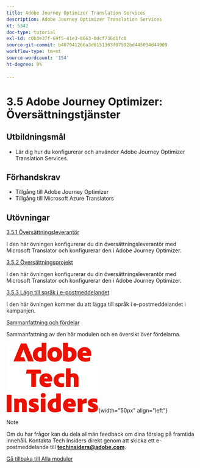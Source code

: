 ```yaml
---
title: Adobe Journey Optimizer Translation Services
description: Adobe Journey Optimizer Translation Services
kt: 5342
doc-type: tutorial
exl-id: c0b3e37f-69f5-41e3-8663-0dcf736d1fc0
source-git-commit: b407941266a3d6151363f07592bd445034d44909
workflow-type: tm+mt
source-wordcount: '154'
ht-degree: 0%

---
```


# 3.5 Adobe Journey Optimizer: Översättningstjänster

## Utbildningsmål

- Lär dig hur du konfigurerar och använder Adobe Journey Optimizer Translation Services.

## Förhandskrav

- Tillgång till Adobe Journey Optimizer
- Tillgång till Microsoft Azure Translators

## Utövningar

[3.5.1 Översättningsleverantör](./ex1.md)

I den här övningen konfigurerar du din översättningsleverantör med Microsoft Translator och konfigurerar den i Adobe Journey Optimizer.

[3.5.2 Översättningsprojekt](./ex2.md)

I den här övningen konfigurerar du din översättningsleverantör med Microsoft Translator och konfigurerar den i Adobe Journey Optimizer.

[3.5.3 Lägg till språk i e-postmeddelandet](./ex3.md)

I den här övningen kommer du att lägga till språk i e-postmeddelandet i kampanjen.

[Sammanfattning och fördelar](./summary.md)

Sammanfattning av den här modulen och en översikt över fördelarna.

![Tech Insiders](./../../../../assets/images/techinsiders.png){width="50px" align="left"}

>[!NOTE]
>
>Om du har frågor kan du dela allmän feedback om dina förslag på framtida innehåll. Kontakta Tech Insiders direkt genom att skicka ett e-postmeddelande till **techinsiders@adobe.com**.

[Gå tillbaka till Alla moduler](./../../../../overview.md)
